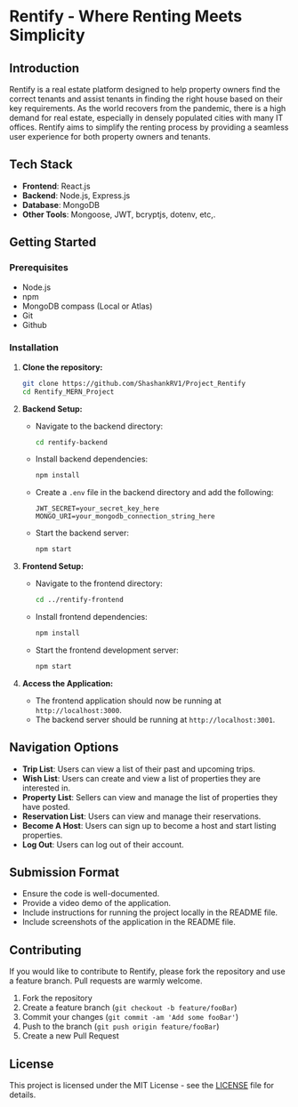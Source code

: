 # Rentify - Where Renting Meets Simplicity

## Introduction

Rentify is a real estate platform designed to help property owners find the correct tenants and assist tenants in finding the right house based on their key requirements. As the world recovers from the pandemic, there is a high demand for real estate, especially in densely populated cities with many IT offices. Rentify aims to simplify the renting process by providing a seamless user experience for both property owners and tenants.

## Tech Stack

- **Frontend**: React.js
- **Backend**: Node.js, Express.js
- **Database**: MongoDB
- **Other Tools**: Mongoose, JWT, bcryptjs, dotenv, etc,.

## Getting Started

### Prerequisites

- Node.js
- npm 
- MongoDB  compass (Local or Atlas)
- Git
- Github

### Installation

1. **Clone the repository:**

   ```bash
   git clone https://github.com/ShashankRV1/Project_Rentify
   cd Rentify_MERN_Project
   ```

2. **Backend Setup:**

   - Navigate to the backend directory:

     ```bash
     cd rentify-backend
     ```

   - Install backend dependencies:

     ```bash
     npm install
     ```

   - Create a `.env` file in the backend directory and add the following:

     ```env
     JWT_SECRET=your_secret_key_here
     MONGO_URI=your_mongodb_connection_string_here
     ```

   - Start the backend server:

     ```bash
     npm start
     ```

3. **Frontend Setup:**

   - Navigate to the frontend directory:

     ```bash
     cd ../rentify-frontend
     ```

   - Install frontend dependencies:

     ```bash
     npm install
     ```

   - Start the frontend development server:

     ```bash
     npm start
     ```

4. **Access the Application:**
   - The frontend application should now be running at `http://localhost:3000`.
   - The backend server should be running at `http://localhost:3001`.


## Navigation Options

- **Trip List**: Users can view a list of their past and upcoming trips.
- **Wish List**: Users can create and view a list of properties they are interested in.
- **Property List**: Sellers can view and manage the list of properties they have posted.
- **Reservation List**: Users can view and manage their reservations.
- **Become A Host**: Users can sign up to become a host and start listing properties.
- **Log Out**: Users can log out of their account.

## Submission Format

- Ensure the code is well-documented.
- Provide a video demo of the application.
- Include instructions for running the project locally in the README file.
- Include screenshots of the application in the README file.

## Contributing

If you would like to contribute to Rentify, please fork the repository and use a feature branch. Pull requests are warmly welcome.

1. Fork the repository
2. Create a feature branch (`git checkout -b feature/fooBar`)
3. Commit your changes (`git commit -am 'Add some fooBar'`)
4. Push to the branch (`git push origin feature/fooBar`)
5. Create a new Pull Request

## License

This project is licensed under the MIT License - see the [LICENSE](LICENSE) file for details.
